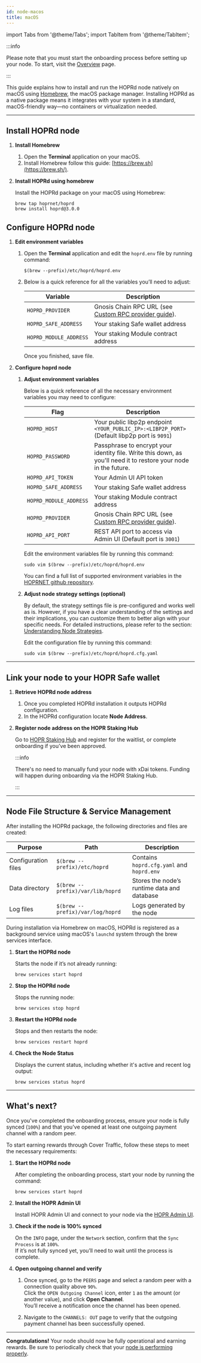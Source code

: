 ```yaml
---
id: node-macos
title: macOS
---
```


import Tabs from '@theme/Tabs';
import TabItem from '@theme/TabItem';

:::info

Please note that you must start the onboarding process before setting up your node. To start, visit the [Overview](./run-a-node-overview.md) page.

:::

This guide explains how to install and run the HOPRd node natively on macOS using [Homebrew](https://brew.sh), the macOS package manager. Installing HOPRd as a native package means it integrates with your system in a standard, macOS-friendly way—no containers or virtualization needed.

---

## Install HOPRd node

1. **Install Homebrew**

   1. Open the **Terminal** application on your macOS.
   2. Install Homebrew follow this guide: [https://brew.sh](https://brew.sh/).

2. **Install HOPRd using homebrew**

   Install the HOPRd package on your macOS using Homebrew:

   ```
   brew tap hoprnet/hoprd
   brew install hoprd@3.0.0
   ```

## Configure HOPRd node 

1. **Edit environment variables**

   1. Open the **Terminal** application and edit the `hoprd.env` file by running command:
   
      ```
      $(brew --prefix)/etc/hoprd/hoprd.env
      ```

   2. Below is a quick reference for all the variables you’ll need to adjust:
      
      | Variable                     | Description                              |
      | ---------------------------- | ---------------------------------------- |
      | `HOPRD_PROVIDER`      | Gnosis Chain RPC URL (see [Custom RPC provider guide](./custom-rpc-provider.md)).          |
      | `HOPRD_SAFE_ADDRESS`           | Your staking Safe wallet address     |
      | `HOPRD_MODULE_ADDRESS`      | Your staking Module contract address |

      Once you finished, save file.

2. **Configure hoprd node**
   
   1. **Adjust environment variables**

      Below is a quick reference of all the necessary environment variables you may need to configure:

      | Flag                                                        | Description                              |
      | ----------------------------------------------------------- | ---------------------------------------- |
      | `HOPRD_HOST`                            | Your public libp2p endpoint `<YOUR_PUBLIC_IP>:<LIBP2P_PORT>` (Default libp2p port is `9091`)  |
      | `HOPRD_PASSWORD`                           | Passphrase to encrypt your identity file. Write this down, as you'll need it to restore your node in the future. |
      | `HOPRD_API_TOKEN`                             | Your Admin UI API token                  |
      | `HOPRD_SAFE_ADDRESS`                     | Your staking Safe wallet address         |
      | `HOPRD_MODULE_ADDRESS`                        | Your staking Module contract address     |
      | `HOPRD_PROVIDER`                        | Gnosis Chain RPC URL (see [Custom RPC provider guide](./custom-rpc-provider.md)). |
      | `HOPRD_API_PORT` | REST API port to access via Admin UI (Default port is `3001`)   |

      Edit the environment variables file by running this command:

      ```
      sudo vim $(brew --prefix)/etc/hoprd/hoprd.env
      ```

      You can find a full list of supported environment variables in the [HOPRNET github repository](https://github.com/hoprnet/hoprnet?tab=readme-ov-file#usage).

   2. **Adjust node strategy settings (optional)**

      By default, the strategy settings file is pre-configured and works well as is. However, if you have a clear understanding of the settings and their implications, you can customize them to better align with your specific needs. For detailed instructions, please refer to the section: [Understanding Node Strategies](./manage-node-strategies.md#understanding-node-strategies). 

      Edit the configuration file by running this command:

      ```
      sudo vim $(brew --prefix)/etc/hoprd/hoprd.cfg.yaml
      ```
---

## Link your node to your HOPR Safe wallet

1. **Retrieve HOPRd node address**

   1. Once you completed HOPRd installation it outputs HOPRd configuration.
   2. In the HOPRd configuration locate **Node Address**.

2. **Register node address on the HOPR Staking Hub**

   Go to [HOPR Staking Hub](https://hub.hoprnet.org) and register for the waitlist, or complete onboarding if you’ve been approved.

   :::info

   There's no need to manually fund your node with xDai tokens. Funding will happen during onboarding via the HOPR Staking Hub.

   :::

---

## Node File Structure & Service Management

After installing the HOPRd package, the following directories and files are created:

| **Purpose**         | **Path**                      | **Description**                             |
| ------------------- | ----------------------------- | ------------------------------------------- |
| Configuration files | `$(brew --prefix)/etc/hoprd`     | Contains `hoprd.cfg.yaml` and `hoprd.env`   |
| Data directory      | `$(brew --prefix)/var/lib/hoprd` | Stores the node’s runtime data and database |
| Log files           | `$(brew --prefix)/var/log/hoprd` | Logs generated by the node                  |

During installation via Homebrew on macOS, HOPRd is registered as a background service using macOS's `launchd` system through the brew services interface.  

1. **Start the HOPRd node**

   Starts the node if it’s not already running:

   ```
   brew services start hoprd
   ```

2. **Stop the HOPRd node**

   Stops the running node:

   ```
   brew services stop hoprd
   ```

3. **Restart the HOPRd node**

   Stops and then restarts the node:

   ```
   brew services restart hoprd
   ```

4. **Check the Node Status**

   Displays the current status, including whether it's active and recent log output:

   ```
   brew services status hoprd
   ```

---

## What's next?

Once you've completed the onboarding process, ensure your node is fully synced (`100%`) and that you've opened at least one outgoing payment channel with a random peer.

To start earning rewards through Cover Traffic, follow these steps to meet the necessary requirements:

1. **Start the HOPRd node**

   After completing the onboarding process, start your node by running the command:

   ```
   brew services start hoprd
   ```

2. **Install the HOPR Admin UI** 

   Install HOPR Admin UI and connect to your node via the [HOPR Admin UI](./node-management-admin-ui.md#installing-hopr-admin-ui).

3. **Check if the node is 100% synced**

   On the `INFO` page, under the `Network` section, confirm that the `Sync Process` is at `100%`.  
   If it’s not fully synced yet, you’ll need to wait until the process is complete.

4. **Open outgoing channel and verify**

   1. Once synced, go to the `PEERS` page and select a random peer with a connection quality above `90%`.  
   Click the `OPEN Outgoing Channel` icon, enter `1` as the amount (or another value), and click **Open Channel**.  
   You’ll receive a notification once the channel has been opened.
   
   2. Navigate to the `CHANNELS: OUT` page to verify that the outgoing payment channel has been successfully opened.

---

**Congratulations!** Your node should now be fully operational and earning rewards. Be sure to periodically check that your [node is performing properly](./troubleshooting.md#how-to-check-if-my-node-is-performing-normally).
